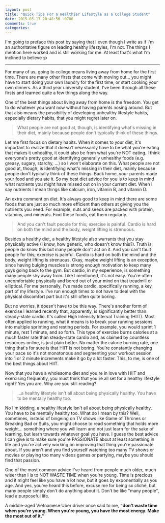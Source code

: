 ```yaml
---
layout: post
title: "Quick Tips For a Healthier Lifestyle as a College Student"
date: 2015-05-17 20:48:56 -0700
comments: true
categories: 
---
```


I'm going to preface this post by saying that I even though I write as if I'm an authoritative figure on leading healthy lifestyles, I'm not. The things I mention here worked and is still working for me. At least that's what I'm inclined to believe :p

---

For many of us, going to college means living away from home for the first time. There are many other firsts that come with moving out... you might have to start doing your own laundry for the first time, or start cooking your own dinners. As a third year university student, I've been through all these firsts and learned quite a few things along the way.

One of the best things about living away from home is the freedom. You get to do whatever you want now without having parents nosing around. But that also means the possibility of developing unhealthy lifestyle habits, especially dietary habits, that you might regret later on.

> What people are not good at, though, is identifying what's missing in their diet, mainly because people don't typically think of these things.

Let me first focus on dietary habits. When it comes to your diet, it's important to realize that it doesn't necessarily have to be what you're eating that makes it unhealthy, it could also be from what you're NOT eating. I think everyone's pretty good at identifying generally unhealthy foods (e.g. greasy, sugary, starchy, ...) so I won't elaborate on this. What people are not good at, though, is identifying what's missing in their diet, mainly because people don't typically think of these things. Back home, your parents made your food and you ate it. So my best diet advice for you is to keep in mind what nutrients you might have missed out on in your current diet. When I say nutrients I mean things like calcium, iron, vitamin B, and vitamin D.

An extra comment on diet. It's always good to keep in mind there are some foods that are just so much more efficient than others at giving you the nutrients you need. For example, nuts and seeds are packed with protein, vitamins, and minerals. Find these foods, eat them regularly.

> And you can't fault people for this; exercise is painful. Cardio is hard on both the mind and the body, weight lifting is strenuous.

Besides a healthy diet, a healthy lifestyle also warrants that you stay physically active (I know, how generic, who doesn't know this?). Truth is, people do know this but many people don't act on it. And you can't fault people for this; exercise is painful. Cardio is hard on both the mind and the body, weight lifting is strenuous. Okay, maybe weight lifting is an exception, since having bulging muscles is strong enough motivation to keep many guys going back to the gym. But cardio, in my experience, is something many people shy away from. Like I mentioned, it's not easy. You're often uncomfortable physically and bored out of your mind on that treadmill or elliptical. For me personally, I've made cardio, specifically running, a key part of my lifestyle. I've run enough times to not have to deal with the physical discomfort part but it's still often quite boring.

But no worries, it doesn't have to be this way. There's another form of exercise I learned recently that, apparently, is significantly better than steady-state cardio. It's called High Intensity Interval Training (HIIT). Most often applied to running, what it means is to break your running sessions into multiple sprinting and resting periods. For example, you would sprint 1 minute, rest 1 minute, and so forth. This type of exercise burns calories at a much faster rate than steady-state cardio and, as claimed by countless resources online, is just plain better. No matter the calorie burning rate, one thing that's for sure is that HIIT is not boring. You're constantly changing your pace so it's not monotonous and segmenting your workout session into 1 or 2 minute increments make it go by a lot faster. This, to me, is one of the best things about HIIT.

Now that you have a wholesome diet and you're in love with HIIT and exercising frequently, you must think that you're all set for a healthy lifestyle right? Yes you are. Why are you still reading?

> ...a healthy lifestyle isn't all about being physically healthy. You have to be mentally healthy too.

No I'm kidding, a healthy lifestyle isn't all about being physically healthy. You have to be mentally healthy too. What do I mean by this? Well, sometimes, instead of bingeing on TV shows like Game of Thrones or Breaking Bad or Suits, you might choose to read something that holds more weight... something where you will learn and not just learn for the sake of learning, but learn towards whatever goal you have. I guess the best advice I can give is to make sure you're PASSIONATE about at least something in life and you're actively working on improving that thing you're passionate about. If you aren't and you find yourself watching too many TV shows or movies or playing too many videos games or partying, maybe you should find that passion.

One of the most common advice I've heard from people much older, much wiser than I is to NOT WASTE TIME when you're young. Time is precious and it might feel like you have a lot now, but it goes by exponentially as you age. And yes, you've heard this before, excuse me for being so cliché, but many people simply don't do anything about it. Don't be like "many people", lead a purposeful life.

A middle-aged Vietnamese Uber driver once said to me, **"don't waste time when you're young. When you're young, you have the most energy. Make the most out of it."**